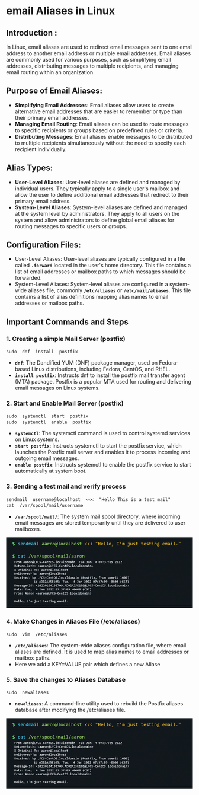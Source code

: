 # email Aliases in Linux

## Introduction :

In Linux, email aliases are used to redirect email messages sent to one email address to another email address or multiple email addresses. Email aliases are commonly used for various purposes, such as simplifying email addresses, distributing messages to multiple recipients, and managing email routing within an organization.

## Purpose of Email Aliases:
- **Simplifying Email Addresses**: Email aliases allow users to create alternative email addresses that are easier to remember or type than their primary email addresses.
- **Managing Email Routing**: Email aliases can be used to route messages to specific recipients or groups based on predefined rules or criteria.
- **Distributing Messages**: Email aliases enable messages to be distributed to multiple recipients simultaneously without the need to specify each recipient individually.

## Alias Types:
- **User-Level Aliases**: User-level aliases are defined and managed by individual users. They typically apply to a single user's mailbox and allow the user to define additional email addresses that redirect to their primary email address.
- **System-Level Aliases**: System-level aliases are defined and managed at the system level by administrators. They apply to all users on the system and allow administrators to define global email aliases for routing messages to specific users or groups.

## Configuration Files:
- User-Level Aliases: User-level aliases are typically configured in a file called **`.forward`** located in the user's home directory. This file contains a list of email addresses or mailbox paths to which messages should be forwarded.
- System-Level Aliases: System-level aliases are configured in a system-wide aliases file, commonly **`/etc/aliases`** or **`/etc/mail/aliases`**. This file contains a list of alias definitions mapping alias names to email addresses or mailbox paths.

## Important Commands and Steps

### 1. Creating a simple Mail Server (postfix)
```
sudo  dnf  install  postfix
```
- **`dnf`**: The Dandified YUM (DNF) package manager, used on Fedora-based Linux distributions, including Fedora, CentOS, and RHEL.
- **`install postfix`**: Instructs dnf to install the postfix mail transfer agent (MTA) package. Postfix is a popular MTA used for routing and delivering email messages on Linux systems.

### 2. Start and Enable Mail Server (postfix)
```
sudo  systemctl  start  postfix
sudo  systemctl  enable  postfix
```
- **`systemctl`**: The systemctl command is used to control systemd services on Linux systems.
- **`start postfix`**: Instructs systemctl to start the postfix service, which launches the Postfix mail server and enables it to process incoming and outgoing email messages.
- **`enable postfix`**: Instructs systemctl to enable the postfix service to start automatically at system boot.

### 3. Sending a test mail and verify process
```
sendmail  username@localhost  <<<  "Hello This is a test mail"
cat  /var/spool/mail/username
```
- **`/var/spool/mail/`**: The system mail spool directory, where incoming email messages are stored temporarily until they are delivered to user mailboxes.
<img src="https://github.com/Harsh971/Learning-Linux/blob/main/Configuration%20Services/Email%20Aliases/image1.png">

### 4. Make Changes in Aliaces File (/etc/aliases)
```
sudo  vim  /etc/aliases
```
- **`/etc/aliases`**: The system-wide aliases configuration file, where email aliases are defined. It is used to map alias names to email addresses or mailbox paths.
- Here we add a KEY=VALUE pair which defines a new Aliase

### 5. Save the changes to Aliases Database
```
sudo  newaliases
```
- **`newaliases`**: A command-line utility used to rebuild the Postfix aliases database after modifying the /etc/aliases file.
<img src="https://github.com/Harsh971/Learning-Linux/blob/main/Configuration%20Services/Email%20Aliases/image1.png">